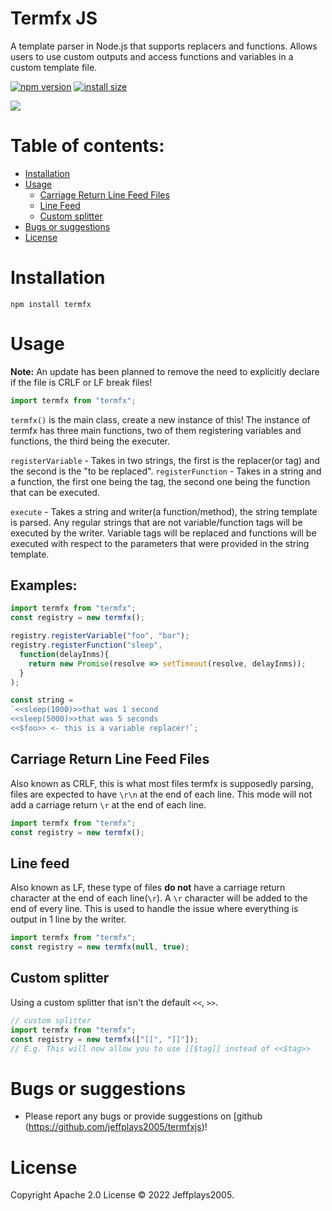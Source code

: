 # Termfx JS
A template parser in Node.js that supports replacers and functions. Allows users to use custom outputs and access functions and variables in a custom template file.

[![npm version][npm-image]][npm-url]
[![install size][install-size-image]][install-size-url]

![](https://nodei.co/npm/termfx.png)

# Table of contents:
- [Installation](#Installation)
- [Usage](#Usage)
  - [Carriage Return Line Feed Files](#Carriage-Return-Line-Feed-Files)
  - [Line Feed](#Line-feed)
  - [Custom splitter](#Custom-splitter)
- [Bugs or suggestions](#Bugs-or-suggestions)
- [License](#License)

# Installation
```
npm install termfx
```

# Usage
**Note:** An update has been planned to remove the need to explicitly declare if the file is CRLF or LF break files!

```js
import termfx from "termfx";
```

`termfx()` is the main class, create a new instance of this!
The instance of termfx has three main functions, two of them registering variables and functions, the third being the executer.

`registerVariable` - Takes in two strings, the first is the replacer(or tag) and the second is the "to be replaced".
`registerFunction` - Takes in a string and a function, the first one being the tag, the second one being the function that can be executed.

`execute` - Takes a string and writer(a function/method), the string template is parsed. Any regular strings that are not variable/function tags will be executed by the writer. Variable tags will be replaced and functions will be executed with respect to the parameters that were provided in the string template.

## Examples:
```js
import termfx from "termfx";
const registry = new termfx();

registry.registerVariable("foo", "bar");
registry.registerFunction("sleep",
  function(delayInms){
    return new Promise(resolve => setTimeout(resolve, delayInms));
  }
);

const string =
`<<sleep(1000)>>that was 1 second
<<sleep(5000)>>that was 5 seconds
<<$foo>> <- this is a variable replacer!`;
```

## Carriage Return Line Feed Files
Also known as CRLF, this is what most files termfx is supposedly parsing, files are expected to have `\r\n` at the end of each line. This mode will not add a carriage return `\r` at the end of each line.
```js
import termfx from "termfx";
const registry = new termfx();
```
## Line feed
Also known as LF, these type of files **do not** have a carriage return character at the end of each line(`\r`). A `\r` character will be added to the end of every line.  This is used to handle the issue where everything is output in 1 line by the writer.
```js
import termfx from "termfx";
const registry = new termfx(null, true);
```

## Custom splitter
Using a custom splitter that isn't the default `<<`, `>>`.
```js
// custom splitter
import termfx from "termfx";
const registry = new termfx(["[[", "]]"]);
// E.g. This will now allow you to use [[$tag]] instead of <<$tag>>
```

# Bugs or suggestions
* Please report any bugs or provide suggestions on [github (https://github.com/jeffplays2005/termfxjs)!

# License
Copyright Apache 2.0 License © 2022 Jeffplays2005.

[npm-image]: https://flat.badgen.net/npm/v/termfx
[npm-url]: https://www.npmjs.com/package/termfx
[install-size-image]: https://flat.badgen.net/packagephobia/install/termfx
[install-size-url]: https://packagephobia.com/result?p=termfx
